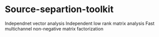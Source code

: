 # Source-separtion-toolkit
Independnet vector analysis
Independent low rank matrix analysis
Fast multichannel non-negative matrix factorization
